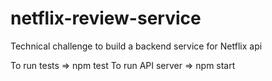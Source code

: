# netflix-review-service
Technical challenge to build a backend service for Netflix api

To run tests => npm test
To run API server => npm start
